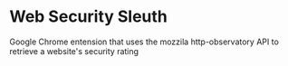 # Web Security Sleuth
 Google Chrome entension that uses the mozzila http-observatory API to retrieve a website's security rating
